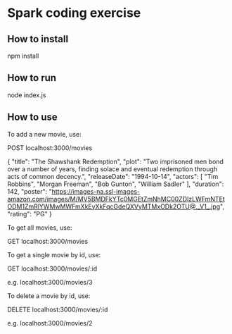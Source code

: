 # Spark coding exercise

## How to install

npm install

## How to run

node index.js

## How to use

To add a new movie, use:

POST localhost:3000/movies

{
    "title": "The Shawshank Redemption",
    "plot": "Two imprisoned men bond over a number of years, finding solace and eventual redemption through acts of common decency.",
    "releaseDate": "1994-10-14",
        "actors": [
        "Tim Robbins",
        "Morgan Freeman",
        "Bob Gunton",
        "William Sadler"
    ],
    "duration": 142,
    "poster":
    "https://images-na.ssl-images-amazon.com/images/M/MV5BMDFkYTc0MGEtZmNhMC00ZDIzLWFmNTEtODM1ZmRlYWMwMWFmXkEyXkFqcGdeQXVyMTMxODk2OTU@._V1_.jpg",
    "rating": "PG"
}

To get all movies, use:

GET localhost:3000/movies

To get a single movie by id, use:

GET localhost:3000/movies/:id

e.g. localhost:3000/movies/3

To delete a movie by id, use:

DELETE localhost:3000/movies/:id

e.g. localhost:3000/movies/2

